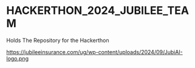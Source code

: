 # HACKERTHON_2024_JUBILEE_TEAM
Holds The Repository for the Hackerthon 


https://jubileeinsurance.com/ug/wp-content/uploads/2024/09/JubiAI-logo.png
